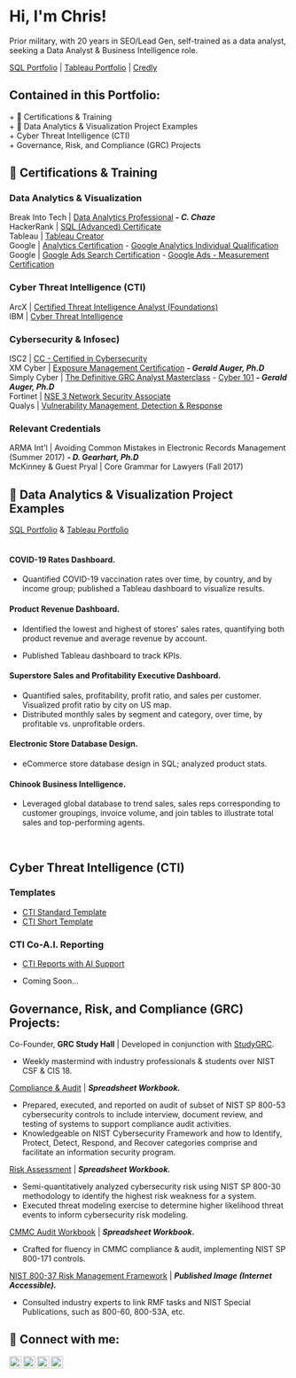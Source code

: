 <h1>Hi, I'm Chris! <a href="https://www.linkedin.com/in/reachchrisyoung/"> </a> </h1>
Prior military, with 20 years in SEO/Lead Gen, self-trained as a data analyst, seeking a Data Analyst & Business Intelligence role. <br />

[SQL Portfolio](https://github.com/reachchrisyoung/SQL) | [Tableau Portfolio](https://public.tableau.com/app/profile/reachchrisyoung/vizzes) | [Credly](https://www.credly.com/users/christopher-young.6e05f908/badges)

<h2>Contained in this Portfolio:</h2>
+ 📜 Certifications & Training <br />
+ 🤳 Data Analytics & Visualization Project Examples <br />
+ Cyber Threat Intelligence (CTI) <br />
+ Governance, Risk, and Compliance (GRC) Projects <br />


<h2>📜 Certifications & Training</h2>

<h3>Data Analytics & Visualization</h3>

Break Into Tech | [Data Analytics Professional](https://www.linkedin.com/in/reachchrisyoung/details/certifications/) <b><i>- C. Chaze</b></i>  <br />
HackerRank | [SQL (Advanced) Certificate](https://www.linkedin.com/in/reachchrisyoung/details/certifications/) <br />
Tableau | [Tableau Creator](https://www.linkedin.com/in/reachchrisyoung/details/certifications/) <br />
Google | [Analytics Certification](https://drive.google.com/file/d/1fHUbCj5flN8njCvCIl9SQhh2zfu_rV31/view?usp=sharing) - [Google Analytics Individual Qualification](https://drive.google.com/file/d/1772VGdXHkgSDdzEbS0zkOIv3elS_-Ye-/view?usp=sharing) <br />
Google | [Google Ads Search Certification](https://drive.google.com/file/d/1xPg3G8RBeQQ0A50eWiRWqWAnl415oSjc/view?usp=sharing) - [Google Ads - Measurement Certification](https://drive.google.com/file/d/1mbM0x1m6KSPqjNeMYF4dYwfo5GnptTpj/view?usp=sharing) <br />

<h3>Cyber Threat Intelligence (CTI)</h3>

ArcX | [Certified Threat Intelligence Analyst (Foundations)](https://www.linkedin.com/in/reachchrisyoung/details/certifications/) <br />
IBM | [Cyber Threat Intelligence](https://drive.google.com/file/d/1aryRev5p8gS0RG8fvgHT7A5-si1WYxy9/view?usp=sharing) <br />

<h3>Cybersecurity & Infosec)</h3>

ISC2 | [CC - Certified in Cybersecurity](https://drive.google.com/file/d/1BcK6t_aP-mQNcjPEyU9q9bcXCIAENSsP/view?usp=sharing) <br />
XM Cyber | [Exposure Management Certification](https://www.linkedin.com/in/reachchrisyoung/details/certifications/) <b><i>- Gerald Auger, Ph.D</b></i> <br />
Simply Cyber | [The Definitive GRC Analyst Masterclass](https://drive.google.com/file/d/10PvhJuFE42w9Mq4-OV45lYcwdMSvN3Af/view?usp=sharing) - [Cyber 101](https://drive.google.com/file/d/1RE7irO50tOZjrKd0T1MMoi5mjchU_F6E/view?usp=sharing) <b><i>- Gerald Auger, Ph.D</b></i> <br />
Fortinet | [NSE 3 Network Security Associate](https://www.linkedin.com/in/reachchrisyoung/details/certifications/) <br />
Qualys | [Vulnerability Management, Detection & Response](https://www.linkedin.com/in/reachchrisyoung/details/certifications/) <br />

<h3>Relevant Credentials</h3>

ARMA Int'l | Avoiding Common Mistakes in Electronic Records Management (Summer 2017) <b><i>- D. Gearhart, Ph.D</b></i> <br />
McKinney & Guest Pryal | Core Grammar for Lawyers (Fall 2017) <br />


<h2> 🤳 Data Analytics & Visualization Project Examples </h2>

[SQL Portfolio](https://github.com/reachchrisyoung/SQL) & [Tableau Portfolio](https://public.tableau.com/app/profile/reachchrisyoung/vizzes)
<br />
<br />

<h4> COVID-19 Rates Dashboard. </h4>

- Quantified COVID-19 vaccination rates over time, by country, and by income group; published a Tableau dashboard to visualize results.

<h4> Product Revenue Dashboard. </h4>

- Identified the lowest and highest of stores' sales rates, quantifying both product revenue and average revenue by account.

- Published Tableau dashboard to track KPIs.

<h4> Superstore Sales and Profitability Executive Dashboard. </h4>

- Quantified sales, profitability, profit ratio, and sales per customer. Visualized profit ratio by city on US map.
- Distributed monthly sales by segment and category, over time, by profitable vs. unprofitable orders.

<h4> Electronic Store Database Design. </h4>

- eCommerce store database design in SQL; analyzed product stats.

<h4> Chinook Business Intelligence. </h4>

- Leveraged global database to trend sales, sales reps corresponding to customer groupings, invoice volume, and join tables to illustrate total sales and top-performing agents.
<br />

<h2> Cyber Threat Intelligence (CTI) </h2>

<h3>Templates</h3>

- [CTI Standard Template](https://github.com/reachchrisyoung/CTI-Standard-Template) <br />
- [CTI Short Template](https://github.com/reachchrisyoung/CTI-Short-Template)<br />

<h3>CTI Co-A.I. Reporting</h3>

- [CTI Reports with AI Support](https://github.com/reachchrisyoung/CTI-Reports-AI-Support)

+ Coming Soon...

<h2> Governance, Risk, and Compliance (GRC) Projects: </h2>

Co-Founder,&nbsp;<b>GRC Study Hall</b>&nbsp;|&nbsp;Developed in conjunction with [StudyGRC](https://studygrc.com/).

- Weekly mastermind with industry professionals & students over NIST CSF & CIS 18.

[Compliance & Audit](https://github.com/reachchrisyoung/GRC-Compliance-Audit) | <b><i>Spreadsheet Workbook.</b></i>

- Prepared, executed, and reported on audit of subset of NIST SP 800-53 cybersecurity controls to include interview, document review, and testing of systems to support compliance audit activities.
- Knowledgeable on NIST Cybersecurity Framework and how to Identify, Protect, Detect, Respond, and Recover categories comprise and facilitate an information security program.

[Risk Assessment](https://github.com/reachchrisyoung/GRC-Risk-Assessment) | <b><i>Spreadsheet Workbook.</b></i>

- Semi-quantitatively analyzed cybersecurity risk using NIST SP 800-30 methodology to identify the highest risk weakness for a system.
- Executed threat modeling exercise to determine higher likelihood threat events to inform cybersecurity risk modeling.

[CMMC Audit Workbook](https://docs.google.com/spreadsheets/d/1M4I6wVzmSpT6VNz3kyFizZvk2V-37UW3/edit?usp=sharing&ouid=110880928801368473815&rtpof=true&sd=true) | <b><i>Spreadsheet Workbook.</b></i>

- Crafted for fluency in CMMC compliance & audit, implementing NIST SP 800-171 controls.

[NIST 800-37 Risk Management Framework](https://www.canva.com/design/DAF2boPx2qA/JBfL3WhdE3fm1exsO16lIA/edit?utm_content=DAF2boPx2qA&utm_campaign=designshare&utm_medium=link2&utm_source=sharebutton) | <b><i>Published Image (Internet Accessible).</b></i>

- Consulted industry experts to link RMF tasks and NIST Special Publications, such as 800-60, 800-53A, etc.<br />

<h2> 🤳 Connect with me:</h2>

[<img align="left" alt="yourname | YouTube" width="22px" src="https://cdn.jsdelivr.net/npm/simple-icons@v3/icons/youtube.svg" />][youtube]
[<img align="left" alt="yourname | Twitter" width="22px" src="https://cdn.jsdelivr.net/npm/simple-icons@v3/icons/twitter.svg" />][twitter]
[<img align="left" alt="yourname | LinkedIn" width="22px" src="https://cdn.jsdelivr.net/npm/simple-icons@v3/icons/linkedin.svg" />][linkedin]
[<img align="left" alt="yourname | Instagram" width="22px" src="https://cdn.jsdelivr.net/npm/simple-icons@v3/icons/instagram.svg" />][instagram]

[twitter]: https://twitter.com/
[youtube]: https://www.youtube.com/reachchrisyoung
[instagram]: https://www.instagram.com/
[linkedin]: https://linkedin.com/in/
